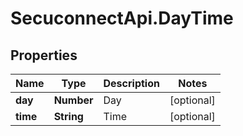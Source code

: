 # SecuconnectApi.DayTime

## Properties
Name | Type | Description | Notes
------------ | ------------- | ------------- | -------------
**day** | **Number** | Day | [optional] 
**time** | **String** | Time | [optional] 


